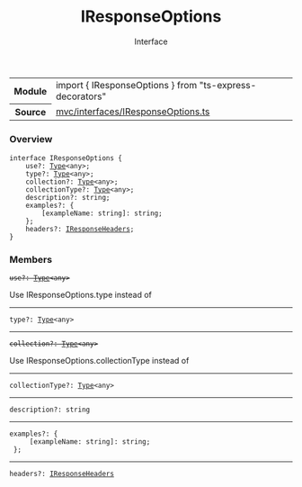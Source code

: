 <header class="symbol-info-header">    <h1 id="iresponseoptions">IResponseOptions</h1>    <label class="symbol-info-type-label interface">Interface</label>      </header>
<section class="symbol-info">      <table class="is-full-width">        <tbody>        <tr>          <th>Module</th>          <td>            <div class="lang-typescript">                <span class="token keyword">import</span> { IResponseOptions }                 <span class="token keyword">from</span>                 <span class="token string">"ts-express-decorators"</span>                            </div>          </td>        </tr>        <tr>          <th>Source</th>          <td>            <a href="https://romakita.github.io/ts-express-decorators/#//blob/v2.16.1/src/mvc/interfaces/IResponseOptions.ts#L0-L0">                mvc/interfaces/IResponseOptions.ts            </a>        </td>        </tr>                </tbody>      </table>    </section>

### Overview

<pre><code class="typescript-lang"><span class="token keyword">interface</span> IResponseOptions <span class="token punctuation">{</span>
    use?<span class="token punctuation">:</span> <a href="#api/common/core/type"><span class="token">Type</span></a><<span class="token keyword">any</span>><span class="token punctuation">;</span>
    type?<span class="token punctuation">:</span> <a href="#api/common/core/type"><span class="token">Type</span></a><<span class="token keyword">any</span>><span class="token punctuation">;</span>
    collection?<span class="token punctuation">:</span> <a href="#api/common/core/type"><span class="token">Type</span></a><<span class="token keyword">any</span>><span class="token punctuation">;</span>
    collectionType?<span class="token punctuation">:</span> <a href="#api/common/core/type"><span class="token">Type</span></a><<span class="token keyword">any</span>><span class="token punctuation">;</span>
    description?<span class="token punctuation">:</span> <span class="token keyword">string</span><span class="token punctuation">;</span>
    examples?<span class="token punctuation">:</span> <span class="token punctuation">{</span>
        <span class="token punctuation">[</span>exampleName<span class="token punctuation">:</span> <span class="token keyword">string</span><span class="token punctuation">]</span><span class="token punctuation">:</span> <span class="token keyword">string</span><span class="token punctuation">;</span>
    <span class="token punctuation">}</span><span class="token punctuation">;</span>
    headers?<span class="token punctuation">:</span> <a href="#api/common/mvc/iresponseheaders"><span class="token">IResponseHeaders</span></a><span class="token punctuation">;</span>
<span class="token punctuation">}</span></code></pre>

### Members

<div class="method-overview"><pre><code class="typescript-lang"><del>use?<span class="token punctuation">:</span> <a href="#api/common/core/type"><span class="token">Type</span></a><<span class="token keyword">any</span>></del></code></pre></div>
Use IResponseOptions.type instead of
<hr />
<div class="method-overview"><pre><code class="typescript-lang">type?<span class="token punctuation">:</span> <a href="#api/common/core/type"><span class="token">Type</span></a><<span class="token keyword">any</span>></code></pre></div>
<hr />
<div class="method-overview"><pre><code class="typescript-lang"><del>collection?<span class="token punctuation">:</span> <a href="#api/common/core/type"><span class="token">Type</span></a><<span class="token keyword">any</span>></del></code></pre></div>
Use IResponseOptions.collectionType instead of
<hr />
<div class="method-overview"><pre><code class="typescript-lang">collectionType?<span class="token punctuation">:</span> <a href="#api/common/core/type"><span class="token">Type</span></a><<span class="token keyword">any</span>></code></pre></div>
<hr />
<div class="method-overview"><pre><code class="typescript-lang">description?<span class="token punctuation">:</span> <span class="token keyword">string</span></code></pre></div>
<hr />
<div class="method-overview"><pre><code class="typescript-lang">examples?<span class="token punctuation">:</span> <span class="token punctuation">{</span>
     <span class="token punctuation">[</span>exampleName<span class="token punctuation">:</span> <span class="token keyword">string</span><span class="token punctuation">]</span><span class="token punctuation">:</span> <span class="token keyword">string</span><span class="token punctuation">;</span>
 <span class="token punctuation">}</span><span class="token punctuation">;</span></code></pre></div>
<hr />
<div class="method-overview"><pre><code class="typescript-lang">headers?<span class="token punctuation">:</span> <a href="#api/common/mvc/iresponseheaders"><span class="token">IResponseHeaders</span></a></code></pre></div>
